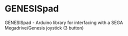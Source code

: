 GENESISpad
==========

GENESISpad - Arduino library for interfacing with a SEGA Megadrive/Genesis joystick (3 button)
